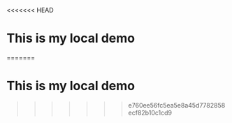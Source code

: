 <<<<<<< HEAD
# This is my local demo
=======
# This is my local demo
>>>>>>> e760ee56fc5ea5e8a45d7782858ecf82b10c1cd9
